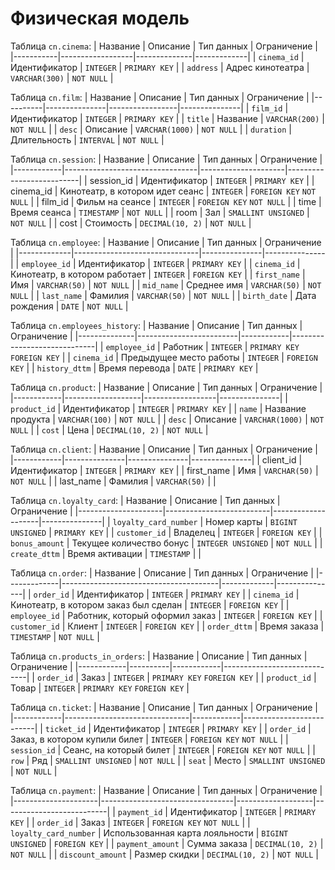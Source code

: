 # Физическая модель

Таблица `cn.cinema`:
| Название  | Описание         | Тип данных   | Ограничение |
|-----------|------------------|--------------|-------------|
| `cinema_id` | Идентификатор    | `INTEGER`      | `PRIMARY KEY` |
| `address`   | Адрес кинотеатра | `VARCHAR(300)` | `NOT NULL`    |

Таблица `cn.film`:
| Название | Описание      | Тип данных      | Ограничение   |
|----------|---------------|-----------------|---------------|
| `film_id`  | Идентификатор | `INTEGER`       | `PRIMARY KEY` |
| `title`    | Название      | `VARCHAR(200)`  | `NOT NULL`    |
| `desc`     | Описание      | `VARCHAR(1000)` | `NOT NULL`    |
| `duration` | Длительность  | `INTERVAL`      | `NOT NULL`    |

Таблица `cn.session`:
| Название   | Описание                        | Тип данных          | Ограничение              |
|------------|---------------------------------|---------------------|--------------------------|
| session_id | Идентификатор                   | `INTEGER`           | `PRIMARY KEY`            |
| cinema_id  | Кинотеатр, в котором идет сеанс | `INTEGER`           | `FOREIGN KEY` `NOT NULL` |
| film_id    | Фильм на сеансе                 | `INTEGER`           | `FOREIGN KEY` `NOT NULL` |
| time       | Время сеанса                    | `TIMESTAMP`         | `NOT NULL`               |
| room       | Зал                             | `SMALLINT UNSIGNED` | `NOT NULL`               |
| cost       | Стоимость                       | `DECIMAL(10, 2)`    | `NOT NULL`               |

Таблица `cn.employee`:
| Название    | Описание                      | Тип данных    | Ограничение   |
|-------------|-------------------------------|---------------|---------------|
| `employee_id` | Идентификатор                 | `INTEGER`     | `PRIMARY KEY` |
| `cinema_id`   | Кинотеатр, в котором работает | `INTEGER`     | `FOREIGN KEY` |
| `first_name`  | Имя                           | `VARCHAR(50)` | `NOT NULL`    |
| `mid_name`    | Среднее имя                   | `VARCHAR(50)` | `NOT NULL`    |
| `last_name`   | Фамилия                       | `VARCHAR(50)` | `NOT NULL`    |
| `birth_date`  | Дата рождения                 | `DATE`        | `NOT NULL`    |

Таблица `cn.employees_history`:
| Название     | Описание                | Тип данных | Ограничение                 |
|--------------|-------------------------|------------|-----------------------------|
| `employee_id`  | Работник                | `INTEGER`  | `PRIMARY KEY` `FOREIGN KEY` |
| `cinema_id`    | Предыдущее место работы | `INTEGER`  | `FOREIGN KEY`               |
| `history_dttm` | Время перевода          | `DATE`     | `PRIMARY KEY`               |

Таблица `cn.product`:
| Название   | Описание          | Тип данных       | Ограничение   |
|------------|-------------------|------------------|---------------|
| `product_id` | Идентификатор     | `INTEGER`        | `PRIMARY KEY` |
| `name`       | Название продукта | `VARCHAR(100)`   | `NOT NULL`    |
| `desc`       | Описание          | `VARCHAR(1000)`  | `NOT NULL`    |
| `cost`       | Цена              | `DECIMAL(10, 2)` | `NOT NULL`    |

Таблица `cn.client`:
| Название   | Описание      | Тип данных    | Ограничение   |
|------------|---------------|---------------|---------------|
| client_id  | Идентификатор | `INTEGER`     | `PRIMARY KEY` |
| first_name | Имя           | `VARCHAR(50)` | `NOT NULL`    |
| last_name  | Фамилия       | `VARCHAR(50)` |               |

Таблица `cn.loyalty_card`:
| Название            | Описание                 | Тип данных         | Ограничение   |
|---------------------|--------------------------|--------------------|---------------|
| `loyalty_card_number` | Номер карты              | `BIGINT UNSIGNED`  | `PRIMARY KEY` |
| `customer_id`         | Владелец                 | `INTEGER`          | `FOREIGN KEY` |
| `bonus_amount`        | Текущее количество бонус | `INTEGER UNSIGNED` | `NOT NULL`    |
| `create_dttm`         | Время активации          | `TIMESTAMP`        |               |

Таблица `cn.order`:
| Название    | Описание                              | Тип данных  | Ограничение   |
|-------------|---------------------------------------|-------------|---------------|
| `order_id`    | Идентификатор                         | `INTEGER`   | `PRIMARY KEY` |
| `cinema_id`   | Кинотеатр, в котором заказ был сделан | `INTEGER`   | `FOREIGN KEY` |
| `employee_id` | Работник, который оформил заказ       | `INTEGER`   | `FOREIGN KEY` |
| `customer_id` | Клиент                                | `INTEGER`   | `FOREIGN KEY` |
| `order_dttm`  | Время заказа                          | `TIMESTAMP` | `NOT NULL`    |

Таблица `cn.products_in_orders`:
| Название   | Описание | Тип данных | Ограничение                 |
|------------|----------|------------|-----------------------------|
| `order_id`   | Заказ    | `INTEGER`  | `PRIMARY KEY` `FOREIGN KEY` |
| `product_id` | Товар    | `INTEGER`  | `PRIMARY KEY` `FOREIGN KEY` |

Таблица `cn.ticket`:
| Название   | Описание                      | Тип данных | Ограничение              |
|------------|-------------------------------|------------|--------------------------|
| `ticket_id`  | Идентификатор                 | `INTEGER`           | `PRIMARY KEY`            |
| `order_id`   | Заказ, в котором купили билет | `INTEGER`           | `FOREIGN KEY` `NOT NULL` |
| `session_id` | Сеанс, на который билет       | `INTEGER`           | `FOREIGN KEY` `NOT NULL` |
| `row`        | Ряд                           | `SMALLINT UNSIGNED` | `NOT NULL`               |
| `seat`       | Место                         | `SMALLINT UNSIGNED` | `NOT NULL`               |

Таблица `cn.payment`:
| Название            | Описание                        | Тип данных        | Ограничение              |
|---------------------|---------------------------------|-------------------|--------------------------|
| `payment_id`          | Идентификатор                   | `INTEGER`         | `PRIMARY KEY`            |
| `order_id`            | Заказ                           | `INTEGER`         | `FOREIGN KEY` `NOT NULL` |
| `loyalty_card_number` | Использованная карта лояльности | `BIGINT UNSIGNED` | `FOREIGN KEY`            |
| `payment_amount`      | Сумма заказа                    | `DECIMAL(10, 2)`  | `NOT NULL`               |
| `discount_amount`     | Размер скидки                   | `DECIMAL(10, 2)`  | `NOT NULL`               |